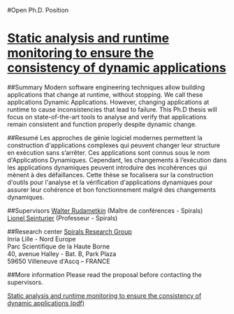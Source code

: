 <!-- # Dr. Walter Andrew Rudametkin Ivey   -->

#Open Ph.D. Position

<!--[#Static analysis and runtime monitoring to ensure the consistency of dynamic applications](help)-->
<a href="dynamic-application-consistency.pdf">
    <h1>Static analysis and runtime monitoring to ensure the consistency of dynamic applications
    </h1>
</a>

##Summary
Modern software engineering techniques allow building applications that change at runtime, without stopping. We call these applications Dynamic Applications. However, changing applications at runtime to cause inconsistencies that lead to failure. This Ph.D thesis will focus on state-of-the-art tools to analyse and verify that applications remain consistent and function properly despite dynamic change.

##Resumé
Les approches de génie logiciel modernes permettent la construction d'applications complexes qui peuvent changer leur structure en exécution sans s’arrêter. Ces applications sont connus sous le nom d'Applications Dynamiques. Cependant, les changements à l’exécution dans les applications dynamiques peuvent introduire des incohérences qui mènent à des défaillances. Cette thèse se focalisera sur la construction d'outils pour l'analyse et la vérification d'applications dynamiques pour assurer leur cohérence et bon fonctionnement malgré des changements dynamiques.

##Supervisors
[Walter Rudametkin](mailto:Walter.Rudametkin@polytech-lille.fr) (Maître de conférences - Spirals)
<br>
[Lionel Seinturier](mailto:Lionel.Seinturier@univ-lille1.fr) (Professeur - Spirals)

##Research center
[Spirals Research Group](https://team.inria.fr/spirals/)
<br>
Inria Lille - Nord Europe
<br>
Parc Scientifique de la Haute Borne
<br>
40, avenue Halley - Bat. B, Park Plaza
<br>
59650 Villeneuve d'Ascq – FRANCE

##More information
Please read the proposal before contacting the supervisors.

[Static analysis and runtime monitoring to ensure the consistency of dynamic applications (pdf)](dynamic-application-consistency.pdf)

